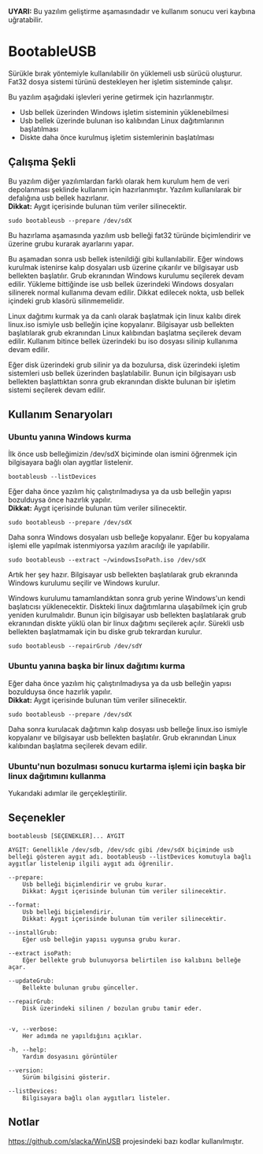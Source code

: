 **UYARI:** Bu yazılım geliştirme aşamasındadır ve kullanım sonucu veri kaybına uğratabilir.

# BootableUSB

Sürükle bırak yöntemiyle kullanılabilir ön yüklemeli usb sürücü oluşturur. Fat32 dosya sistemi türünü destekleyen her işletim sisteminde çalışır.

Bu yazılım aşağıdaki işlevleri yerine getirmek için hazırlanmıştır.
- Usb bellek üzerinden Windows işletim sisteminin yüklenebilmesi
- Usb bellek üzerinde bulunan iso kalıbından Linux dağıtımlarının başlatılması
- Diskte daha önce kurulmuş işletim sistemlerinin başlatılması

## Çalışma Şekli
Bu yazılım diğer yazılımlardan farklı olarak hem kurulum hem de veri depolanması şeklinde kullanım için hazırlanmıştır. Yazılım kullanılarak bir defalığına usb bellek hazırlanır.  
**Dikkat:** Aygıt içerisinde bulunan tüm veriler silinecektir.
```
sudo bootableusb --prepare /dev/sdX
```
Bu hazırlama aşamasında yazılım usb belleği fat32 türünde biçimlendirir ve üzerine grubu kurarak ayarlarını yapar.

Bu aşamadan sonra usb bellek istenildiği gibi kullanılabilir. 
Eğer windows kurulmak istenirse kalıp dosyaları usb üzerine çıkarılır ve bilgisayar usb bellekten başlatılır. Grub ekranından Windows kurulumu seçilerek devam edilir. Yükleme bittiğinde ise usb bellek üzerindeki Windows dosyaları silinerek normal kullanıma devam edilir. Dikkat edilecek nokta, usb bellek içindeki grub klasörü silinmemelidir.

Linux dağıtımı kurmak ya da canlı olarak başlatmak için linux kalıbı direk linux.iso ismiyle usb belleğin içine kopyalanır. Bilgisayar usb bellekten başlatılarak grub ekranından Linux kalıbından başlatma seçilerek devam edilir. Kullanım bitince bellek üzerindeki bu iso dosyası silinip kullanıma devam edilir.

Eğer disk üzerindeki grub silinir ya da bozulursa, disk üzerindeki işletim sistemleri usb bellek üzerinden başlatılabilir. Bunun için bilgisayarı usb bellekten başlattıktan sonra grub ekranından diskte bulunan bir işletim sistemi seçilerek devam edilir.

## Kullanım Senaryoları

### Ubuntu yanına Windows kurma

İlk önce usb belleğimizin /dev/sdX biçiminde olan ismini öğrenmek için bilgisayara bağlı olan aygıtlar listelenir.
```
bootableusb --listDevices
```

Eğer daha önce yazılım hiç çalıştırılmadıysa ya da usb belleğin yapısı bozulduysa önce hazırlık yapılır.  
**Dikkat:** Aygıt içerisinde bulunan tüm veriler silinecektir.
```
sudo bootableusb --prepare /dev/sdX
```

Daha sonra Windows dosyaları usb belleğe kopyalanır. Eğer bu kopyalama işlemi elle yapılmak istenmiyorsa yazılım aracılığı ile yapılabilir.
```
sudo bootableusb --extract ~/windowsIsoPath.iso /dev/sdX
```

Artık her şey hazır. Bilgisayar usb bellekten başlatılarak grub ekranında Windows kurulumu seçilir ve Windows kurulur.

Windows kurulumu tamamlandıktan sonra grub yerine Windows'un kendi başlatıcısı yüklenecektir. Diskteki linux dağıtımlarına ulaşabilmek için grub yeniden kurulmalıdır. Bunun için bilgisayar usb bellekten başlatılarak grub ekranından diskte yüklü olan bir linux dağıtımı seçilerek açılır. Sürekli usb bellekten başlatmamak için bu diske grub tekrardan kurulur.
```
sudo bootableusb --repairGrub /dev/sdY
```

### Ubuntu yanına başka bir linux dağıtımı kurma

Eğer daha önce yazılım hiç çalıştırılmadıysa ya da usb belleğin yapısı bozulduysa önce hazırlık yapılır.  
**Dikkat:** Aygıt içerisinde bulunan tüm veriler silinecektir.
```
sudo bootableusb --prepare /dev/sdX
```

Daha sonra kurulacak dağıtımın kalıp dosyası usb belleğe linux.iso ismiyle kopyalanır ve bilgisayar usb bellekten başlatılır. Grub ekranından Linux kalıbından başlatma seçilerek devam edilir.

### Ubuntu'nun bozulması sonucu kurtarma işlemi için başka bir linux dağıtımını kullanma
Yukarıdaki adımlar ile gerçekleştirilir.


## Seçenekler

```
bootableusb [SEÇENEKLER]... AYGIT

AYGIT: Genellikle /dev/sdb, /dev/sdc gibi /dev/sdX biçiminde usb belleği gösteren aygıt adı. bootableusb --listDevices komutuyla bağlı aygıtlar listelenip ilgili aygıt adı öğrenilir.

--prepare: 
	Usb belleği biçimlendirir ve grubu kurar.
	Dikkat: Aygıt içerisinde bulunan tüm veriler silinecektir.

--format: 
	Usb belleği biçimlendirir.
	Dikkat: Aygıt içerisinde bulunan tüm veriler silinecektir.

--installGrub: 
	Eğer usb belleğin yapısı uygunsa grubu kurar.

--extract isoPath: 
	Eğer bellekte grub bulunuyorsa belirtilen iso kalıbını belleğe açar.

--updateGrub: 
	Bellekte bulunan grubu günceller.

--repairGrub: 
	Disk üzerindeki silinen / bozulan grubu tamir eder.


-v, --verbose:
	Her adımda ne yapıldığını açıklar.

-h, --help:
	Yardım dosyasını görüntüler

--version:
	Sürüm bilgisini gösterir.

--listDevices:
	Bilgisayara bağlı olan aygıtları listeler.
```

## Notlar
https://github.com/slacka/WinUSB projesindeki bazı kodlar kullanılmıştır.